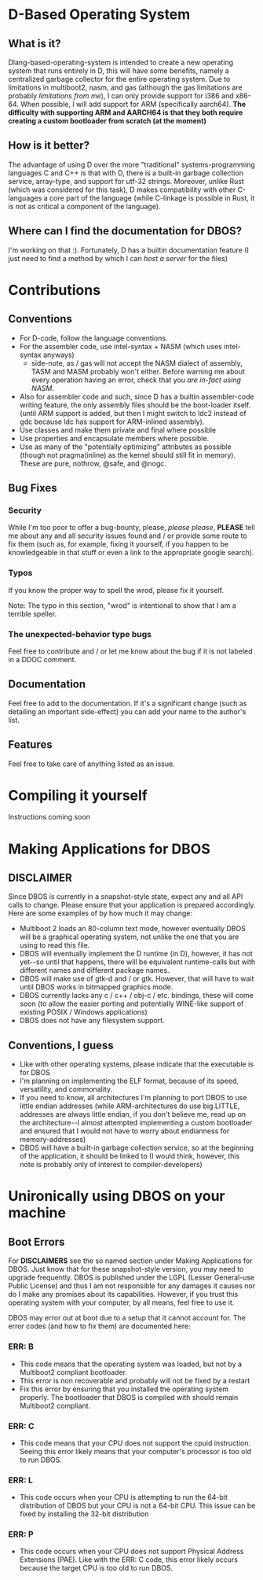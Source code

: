 # D-Based Operating System
## What is it?
Dlang-based-operating-system is intended to create a new operating system that runs entirely in D, 
this will have some benefits, namely a centralized garbage collector for the entire operating 
system. Due to limitations in multiboot2, nasm, and gas (although the gas limitations are probably
*limitations from me*), I can only provide support for i386 and x86-64. When possible, I will add 
support for ARM (specifically aarch64). __The difficulty with supporting ARM and AARCH64 is__
__that they both require creating a custom bootloader from scratch (at the moment)__ 
## How is it better?
The advantage of using D over the more "traditional" systems-programming languages C and C++ is 
that with D, there is a built-in garbage collection service, array-type, and support for utf-32
strings. Moreover, unlike Rust (which was considered for this task), D makes compatibility with 
other C-languages a core part of the language (while C-linkage is possible in Rust, it is not as 
critical a component of the language).
## Where can I find the documentation for DBOS?
I'm working on that :). Fortunately, D has a builtin documentation feature (I just need to find
a method by which I can *host a server* for the files)
# Contributions
## Conventions
 - For D-code, follow the language conventions.
 - For the assembler code, use intel-syntax + NASM (which uses intel-syntax anyways)
    + side-note, as / gas will not accept the NASM dialect of assembly, TASM and MASM probably 
    won't either. Before warning me about every operation having an error, check that you *are* 
    *in-fact using NASM*. 
 - Also for assembler code and such, since D has a builtin assembler-code writing feature, the only
 assembly files should be the boot-loader itself. (until ARM support is added, but then I might 
 switch to ldc2 instead of gdc because ldc has support for ARM-inlined assembly).
 - Use classes and make them private and final where possible
 - Use properties and encapsulate members where possible.
 - Use as many of the "potentially optimizing" attributes as possible (though not pragma(inline) 
 as the kernel should still fit in memory). These are pure, nothrow, @safe, and @nogc. 
## Bug Fixes
### Security
While I'm too poor to offer a bug-bounty, please, _please_ _*please*_, __**PLEASE**__ tell me about
any and all security issues found and / or provide some route to fix them (such as, for example, 
fixing it yourself, if you happen to be knowledgeable in that stuff or even a link to the appropriate
google search). 
### Typos
If you know the proper way to spell the wrod, please fix it yourself.

Note: The typo in this section, "wrod" is intentional to show that I am a terrible speller.
### The unexpected-behavior type bugs
Feel free to contribute and / or let me know about the bug if it is not labeled in a DDOC comment.
## Documentation
Feel free to add to the documentation. If it's a significant change (such as detailing an important
side-effect) you can add your name to the author's list.
## Features
Feel free to take care of anything listed as an issue. 
# Compiling it yourself
Instructions coming soon
# Making Applications for DBOS
## **DISCLAIMER**
Since DBOS is currently in a snapshot-style state, expect any and all API calls to change. Please 
ensure that your application is prepared accordingly. Here are some examples of by how much it may
change:

 - Multiboot 2 loads an 80-column text mode, however eventually DBOS will be a graphical operating 
 system, not unlike the one that you are using to read this file.
 - DBOS will eventually implement the D runtime (in D), however, it has not yet--so until that 
 happens, there will be equivalent runtime-calls but with different names and different package 
 names.
 - DBOS will make use of gtk-d and / or gtk. However, that will have to wait until DBOS works in 
 bitmapped graphics mode.
 - DBOS currently lacks any c / c++ / obj-c / etc. bindings, these will come soon (to allow the 
 easier porting and potentially WINE-like support of existing POSIX / Windows applications)
 - DBOS does not have any filesystem support.
## Conventions, I guess
 - Like with other operating systems, please indicate that the executable is for DBOS
 - I'm planning on implementing the ELF format, because of its speed, versatility, and commonality.
 - If you need to know, all architectures I'm planning to port DBOS to use little endian addresses 
 (while ARM-architectures do use big.LITTLE, addresses are always little endian, if you don't 
 believe me, read up on the architecture--I almost attempted implementing a custom bootloader and 
 ensured that I would not have to worry about endianness for memory-addresses)
 - DBOS will have a built-in garbage collection service, so at the beginning of the application, it
 should be linked to (I would think, however, this note is probably only of interest to
  compiler-developers)
# Unironically using DBOS on your machine
## Boot Errors
For **DISCLAIMERS** see the so named section under Making Applications for DBOS. Just know that 
for these snapshot-style version, you may need to upgrade frequently. DBOS is published under the
LGPL (Lesser General-use Public License) and thus I am not responsible for any damages it causes 
nor do I make any promises about its capabilities. However, if you trust this operating system with
your computer, by all means, feel free to use it.

DBOS may error out at boot due to a setup that it cannot account for. The error codes (and how to 
fix them) are documented here:
### ERR: B
 - This code means that the operating system was loaded, but not by a Multiboot2 compliant 
 bootloader. 
 - This error is non recoverable and probably will not be fixed by a restart
 - Fix this error by ensuring that you installed the operating system properly. The bootloader 
 that DBOS is compiled with should remain Multiboot2 compliant.
### ERR: C
 - This code means that your CPU does not support the cpuid instruction. Seeing this error likely
 means that your computer's processor is too old to run DBOS. 
### ERR: L
 - This code occurs when your CPU is attempting to run the 64-bit distribution of DBOS but your CPU
 is not a 64-bit CPU. This issue can be fixed by installing the 32-bit distribution
### ERR: P
 - This code occurs when your CPU does not support Physical Address Extensions (PAE). Like with 
 the ERR: C code, this error likely occurs because the target CPU is too old to run DBOS.
